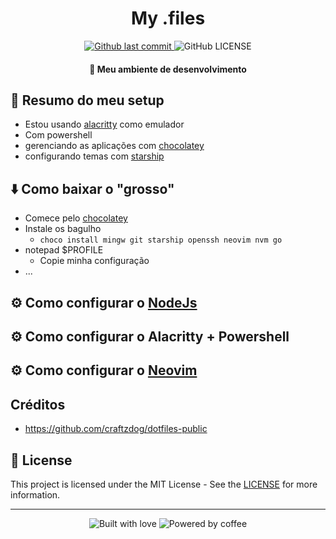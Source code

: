 <h1 align="center">My .files</h1>

<p align="center">
  <a href="https://github.com/kauefraga/my-dotfiles/commits/main">
    <img
      alt="Github last commit"
      src="https://img.shields.io/github/last-commit/kauefraga/my-dotfiles.svg"
    />
  </a>
  <img
    alt="GitHub LICENSE"
    src="https://img.shields.io/github/license/kauefraga/my-dotfiles.svg"
  />
</p>


<h4 align="center">🚀 Meu ambiente de desenvolvimento</h4>

## 📝 Resumo do meu setup
- Estou usando [alacritty](https://github.com/alacritty/alacritty) como emulador
- Com powershell
- gerenciando as aplicações com [chocolatey](https://chocolatey.org)
- configurando temas com [starship](https://starship.rs)

## ⬇️ Como baixar o "grosso"
- Comece pelo [chocolatey](https://chocolatey.org/install)
- Instale os bagulho
  - `choco install mingw git starship openssh neovim nvm go`
- notepad $PROFILE
  - Copie minha configuração
- ...

## ⚙ Como configurar o [NodeJs](https://nodejs.org)
## ⚙ Como configurar o Alacritty + Powershell
## ⚙ Como configurar o [Neovim](https://neovim.io)

## Créditos

- https://github.com/craftzdog/dotfiles-public

## 📝 License

This project is licensed under the MIT License - See the [LICENSE](https://github.com/kauefraga/my-dotfiles/blob/main/LICENSE) for more information.

---
<div align="center" display="flex">
  <img alt="Built with love" src="https://forthebadge.com/images/badges/built-with-love.svg">
  <img alt="Powered by coffee" src="https://forthebadge.com/images/badges/powered-by-coffee.svg">
</div>
